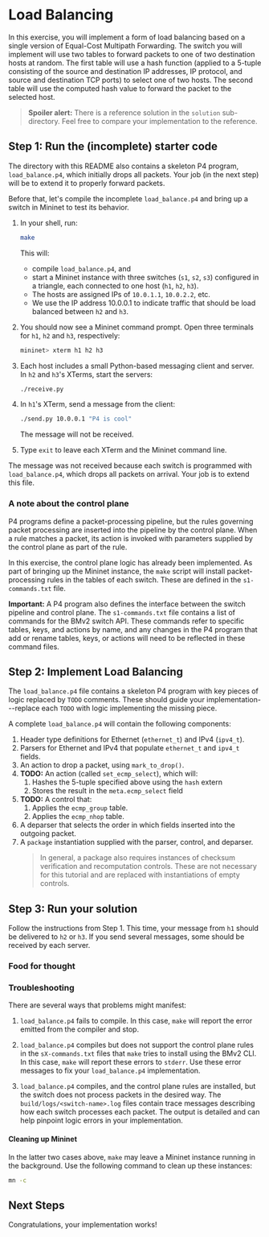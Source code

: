 # Load Balancing 

In this exercise, you will implement a form of load balancing based on
a single version of Equal-Cost Multipath Forwarding. The switch you
will implement will use two tables to forward packets to one of two
destination hosts at random. The first table will use a hash function
(applied to a 5-tuple consisting of the source and destination 
IP addresses, IP protocol, and source and destination TCP ports) 
to select one of two hosts. The second table will use the
computed hash value to forward the packet to the selected host.

> **Spoiler alert:** There is a reference solution in the `solution`
> sub-directory. Feel free to compare your implementation to the
> reference.

## Step 1: Run the (incomplete) starter code

The directory with this README also contains a skeleton P4 program,
`load_balance.p4`, which initially drops all packets.  Your job (in
the next step) will be to extend it to properly forward packets.

Before that, let's compile the incomplete `load_balance.p4` and bring
up a switch in Mininet to test its behavior.

1. In your shell, run:
   ```bash
   make
   ```   
   This will:
   * compile `load_balance.p4`, and
   * start a Mininet instance with three switches (`s1`, `s2`, `s3`) configured
     in a triangle, each connected to one host (`h1`, `h2`, `h3`).
   * The hosts are assigned IPs of `10.0.1.1`, `10.0.2.2`, etc.  
   * We use the IP address 10.0.0.1 to indicate traffic that should be
     load balanced between `h2` and `h3`.

2. You should now see a Mininet command prompt.  Open three terminals
   for `h1`, `h2` and `h3`, respectively:
   ```bash
   mininet> xterm h1 h2 h3
   ```   
3. Each host includes a small Python-based messaging client and
   server.  In `h2` and `h3`'s XTerms, start the servers:
   ```bash
   ./receive.py
   ```
4. In `h1`'s XTerm, send a message from the client:
   ```bash
   ./send.py 10.0.0.1 "P4 is cool"
   ```
   The message will not be received.
5. Type `exit` to leave each XTerm and the Mininet command line.

The message was not received because each switch is programmed with
`load_balance.p4`, which drops all packets on arrival.  Your job is to
extend this file.

### A note about the control plane

P4 programs define a packet-processing pipeline, but the rules
governing packet processing are inserted into the pipeline by the
control plane.  When a rule matches a packet, its action is invoked
with parameters supplied by the control plane as part of the rule.

In this exercise, the control plane logic has already been
implemented.  As part of bringing up the Mininet instance, the
`make` script will install packet-processing rules in the tables of
each switch.  These are defined in the `s1-commands.txt` file.

**Important:** A P4 program also defines the interface between the
switch pipeline and control plane. The `s1-commands.txt` file contains
a list of commands for the BMv2 switch API. These commands refer to
specific tables, keys, and actions by name, and any changes in the P4
program that add or rename tables, keys, or actions will need to be
reflected in these command files.

## Step 2: Implement Load Balancing

The `load_balance.p4` file contains a skeleton P4 program with key
pieces of logic replaced by `TODO` comments.  These should guide your
implementation---replace each `TODO` with logic implementing the
missing piece.

A complete `load_balance.p4` will contain the following components:

1. Header type definitions for Ethernet (`ethernet_t`) and IPv4 (`ipv4_t`).
2. Parsers for Ethernet and IPv4 that populate `ethernet_t` and `ipv4_t` fields.
3. An action to drop a packet, using `mark_to_drop()`.
4. **TODO:** An action (called `set_ecmp_select`), which will:
	1. Hashes the 5-tuple specified above using the `hash` extern
	2. Stores the result in the `meta.ecmp_select` field
5. **TODO:** A control that:
    1. Applies the `ecmp_group` table.
    2. Applies the `ecmp_nhop` table.
6. A deparser that selects the order in which fields inserted into the outgoing
   packet.
7. A `package` instantiation supplied with the parser, control, and deparser.
    > In general, a package also requires instances of checksum verification
    > and recomputation controls.  These are not necessary for this tutorial
    > and are replaced with instantiations of empty controls.

## Step 3: Run your solution

Follow the instructions from Step 1.  This time, your message from
`h1` should be delivered to `h2` or `h3`. If you send several
messages, some should be received by each server.

### Food for thought


### Troubleshooting

There are several ways that problems might manifest:

1. `load_balance.p4` fails to compile.  In this case, `make` will
report the error emitted from the compiler and stop.

2. `load_balance.p4` compiles but does not support the control plane
rules in the `sX-commands.txt` files that `make` tries to install
using the BMv2 CLI.  In this case, `make` will report these errors
to `stderr`.  Use these error messages to fix your `load_balance.p4`
implementation.

3. `load_balance.p4` compiles, and the control plane rules are
installed, but the switch does not process packets in the desired way.
The `build/logs/<switch-name>.log` files contain trace messages
describing how each switch processes each packet.  The output is
detailed and can help pinpoint logic errors in your implementation.

#### Cleaning up Mininet

In the latter two cases above, `make` may leave a Mininet instance
running in the background.  Use the following command to clean up
these instances:

```bash
mn -c
```

## Next Steps

Congratulations, your implementation works! 
